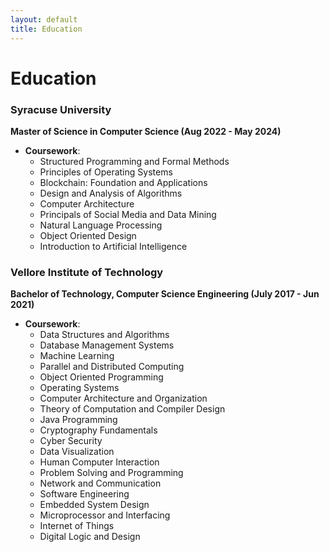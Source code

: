 ```yaml
---
layout: default
title: Education
---
```


# Education

### Syracuse University
**Master of Science in Computer Science (Aug 2022 - May 2024)**
- **Coursework**:
  - Structured Programming and Formal Methods
  - Principles of Operating Systems
  - Blockchain: Foundation and Applications
  - Design and Analysis of Algorithms
  - Computer Architecture
  - Principals of Social Media and Data Mining
  - Natural Language Processing
  - Object Oriented Design
  - Introduction to Artificial Intelligence

### Vellore Institute of Technology
**Bachelor of Technology, Computer Science Engineering (July 2017 - Jun 2021)**
- **Coursework**:
  - Data Structures and Algorithms
  - Database Management Systems
  - Machine Learning
  - Parallel and Distributed Computing
  - Object Oriented Programming
  - Operating Systems
  - Computer Architecture and Organization
  - Theory of Computation and Compiler Design
  - Java Programming
  - Cryptography Fundamentals
  - Cyber Security
  - Data Visualization
  - Human Computer Interaction
  - Problem Solving and Programming
  - Network and Communication
  - Software Engineering
  - Embedded System Design
  - Microprocessor and Interfacing
  - Internet of Things
  - Digital Logic and Design